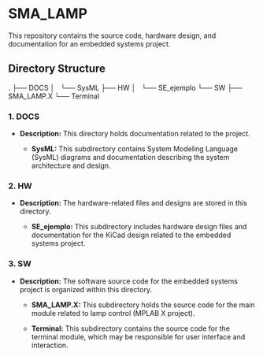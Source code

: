 # SMA_LAMP

This repository contains the source code, hardware design, and documentation for an embedded systems project.

## Directory Structure

.
├── DOCS
│   └── SysML
├── HW
│   └── SE_ejemplo
└── SW
    ├── SMA_LAMP.X
    └── Terminal

### 1. DOCS

- **Description:** This directory holds documentation related to the project.

  - **SysML:** This subdirectory contains System Modeling Language (SysML) diagrams and documentation describing the system architecture and design.

### 2. HW

- **Description:** The hardware-related files and designs are stored in this directory.

  - **SE_ejemplo:** This subdirectory includes hardware design files and documentation for the KiCad design related to the embedded systems project.

### 3. SW

- **Description:** The software source code for the embedded systems project is organized within this directory.

  - **SMA_LAMP.X:** This subdirectory holds the source code for the main module related to lamp control (MPLAB X project).

  - **Terminal:** This subdirectory contains the source code for the terminal module, which may be responsible for user interface and interaction.
